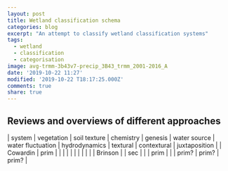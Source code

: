 ```yaml
---
layout: post
title: Wetland classification schema
categories: blog
excerpt: "An attempt to classify wetland classification systems"
tags:
  - wetland
  - classification
  - categorisation
image: avg-trmm-3b43v7-precip_3B43_trmm_2001-2016_A
date: '2019-10-22 11:27'
modified: '2019-10-22 T18:17:25.000Z'
comments: true
share: true
---
```




## Reviews and overviews of different approaches

| system | vegetation | soil texture | chemistry | genesis | water source | water fluctuation | hydrodynamics | textural | contextural | juxtaposition |
| Cowardin | prim |  | |  |  |  | |  |  |  |
| Brinson |   | sec |  | |  prim |  | |  prim? | prim?  |  prim? |
